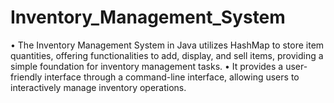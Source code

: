# Inventory_Management_System
•	The Inventory Management System in Java utilizes HashMap to store item quantities, offering functionalities to
   add, display, and sell items, providing a simple foundation for inventory management tasks.
•	It provides a user-friendly interface through a command-line interface, allowing users to interactively manage inventory operations.
